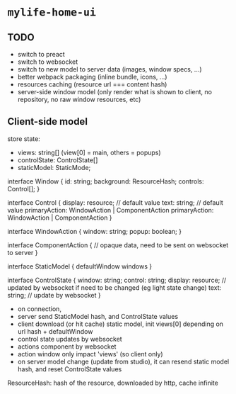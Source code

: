 # `mylife-home-ui`

## TODO
 - switch to preact
 - switch to websocket
 - switch to new model to server data (images, window specs, ...)
 - better webpack packaging (inline bundle, icons, ...)
 - resources caching (resource url === content hash)
 - server-side window model (only render what is shown to client, no repository, no raw window resources, etc)

## Client-side model

store state: 
 - views: string[] (view[0] = main, others = popups)
 - controlState: ControlState[]
 - staticModel: StaticMode;

interface Window {
  id: string;
  background: ResourceHash;
  controls: Control[];
}

interface Control {
  display: resource; // default value
  text: string; // default value
  primaryAction: WindowAction | ComponentAction
  primaryAction: WindowAction | ComponentAction
}

interface WindowAction {
  window: string;
  popup: boolean;
}

interface ComponentAction {
  // opaque data, need to be sent on websocket to server
}

interface StaticModel {
  defaultWindow
  windows
}

interface ControlState {
  window: string;
  control: string;
  display: resource; // updated by websocket if need to be changed (eg light state change)
  text: string; // update by websocket
}
  
 - on connection, 
  - server send StaticModel hash, and ControlState values
  - client download (or hit cache) static model, init views[0] depending on url hash + defaultWindow
 - control state updates by websocket
 - actions component by websocket
 - action window only impact 'views' (so client only)
 - on server model change (update from studio), it can resend static model hash, and reset ControlState values

ResourceHash: hash of the resource, downloaded by http, cache infinite